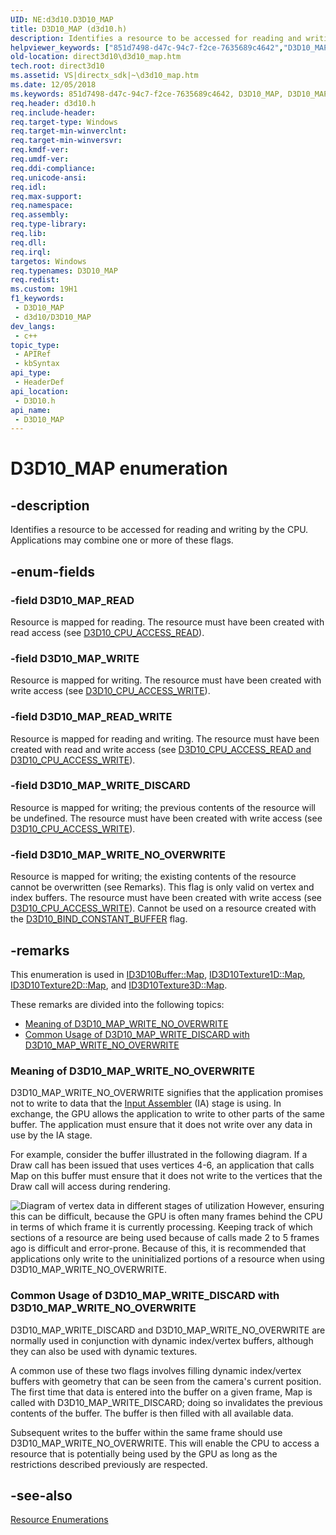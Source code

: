 ```yaml
---
UID: NE:d3d10.D3D10_MAP
title: D3D10_MAP (d3d10.h)
description: Identifies a resource to be accessed for reading and writing by the CPU. Applications may combine one or more of these flags.
helpviewer_keywords: ["851d7498-d47c-94c7-f2ce-7635689c4642","D3D10_MAP","D3D10_MAP enumeration [Direct3D 10]","D3D10_MAP_READ","D3D10_MAP_READ_WRITE","D3D10_MAP_WRITE","D3D10_MAP_WRITE_DISCARD","D3D10_MAP_WRITE_NO_OVERWRITE","d3d10/D3D10_MAP","d3d10/D3D10_MAP_READ","d3d10/D3D10_MAP_READ_WRITE","d3d10/D3D10_MAP_WRITE","d3d10/D3D10_MAP_WRITE_DISCARD","d3d10/D3D10_MAP_WRITE_NO_OVERWRITE","direct3d10.d3d10_map"]
old-location: direct3d10\d3d10_map.htm
tech.root: direct3d10
ms.assetid: VS|directx_sdk|~\d3d10_map.htm
ms.date: 12/05/2018
ms.keywords: 851d7498-d47c-94c7-f2ce-7635689c4642, D3D10_MAP, D3D10_MAP enumeration [Direct3D 10], D3D10_MAP_READ, D3D10_MAP_READ_WRITE, D3D10_MAP_WRITE, D3D10_MAP_WRITE_DISCARD, D3D10_MAP_WRITE_NO_OVERWRITE, d3d10/D3D10_MAP, d3d10/D3D10_MAP_READ, d3d10/D3D10_MAP_READ_WRITE, d3d10/D3D10_MAP_WRITE, d3d10/D3D10_MAP_WRITE_DISCARD, d3d10/D3D10_MAP_WRITE_NO_OVERWRITE, direct3d10.d3d10_map
req.header: d3d10.h
req.include-header: 
req.target-type: Windows
req.target-min-winverclnt: 
req.target-min-winversvr: 
req.kmdf-ver: 
req.umdf-ver: 
req.ddi-compliance: 
req.unicode-ansi: 
req.idl: 
req.max-support: 
req.namespace: 
req.assembly: 
req.type-library: 
req.lib: 
req.dll: 
req.irql: 
targetos: Windows
req.typenames: D3D10_MAP
req.redist: 
ms.custom: 19H1
f1_keywords:
 - D3D10_MAP
 - d3d10/D3D10_MAP
dev_langs:
 - c++
topic_type:
 - APIRef
 - kbSyntax
api_type:
 - HeaderDef
api_location:
 - D3D10.h
api_name:
 - D3D10_MAP
---
```


# D3D10_MAP enumeration


## -description

Identifies a resource to be accessed for reading and writing by the CPU. Applications may combine one or more of these flags.

## -enum-fields

### -field D3D10_MAP_READ

Resource is mapped for reading. The resource must have been created with read access (see <a href="/windows/desktop/api/d3d10/ne-d3d10-d3d10_cpu_access_flag">D3D10_CPU_ACCESS_READ</a>).

### -field D3D10_MAP_WRITE

Resource is mapped for writing. The resource must have been created with write access (see <a href="/windows/desktop/api/d3d10/ne-d3d10-d3d10_cpu_access_flag">D3D10_CPU_ACCESS_WRITE</a>).

### -field D3D10_MAP_READ_WRITE

Resource is mapped for reading and writing. The resource must have been created with read and write access (see <a href="/windows/desktop/api/d3d10/ne-d3d10-d3d10_cpu_access_flag">D3D10_CPU_ACCESS_READ and D3D10_CPU_ACCESS_WRITE</a>).

### -field D3D10_MAP_WRITE_DISCARD

Resource is mapped for writing; the previous contents of the resource will be undefined. The resource must have been created with write access (see <a href="/windows/desktop/api/d3d10/ne-d3d10-d3d10_cpu_access_flag">D3D10_CPU_ACCESS_WRITE</a>).

### -field D3D10_MAP_WRITE_NO_OVERWRITE

Resource is mapped for writing; the existing contents of the resource cannot be overwritten (see Remarks). This flag is only valid on vertex and index buffers. The resource must have been created with write access (see <a href="/windows/desktop/api/d3d10/ne-d3d10-d3d10_cpu_access_flag">D3D10_CPU_ACCESS_WRITE</a>). Cannot be used on a resource created with the <a href="/windows/desktop/api/d3d10/ne-d3d10-d3d10_bind_flag">D3D10_BIND_CONSTANT_BUFFER</a> flag.

## -remarks

This enumeration is used in <a href="/windows/desktop/api/d3d10/nf-d3d10-id3d10buffer-map">ID3D10Buffer::Map</a>, <a href="/windows/desktop/api/d3d10/nf-d3d10-id3d10texture1d-map">ID3D10Texture1D::Map</a>, <a href="/windows/desktop/api/d3d10/nf-d3d10-id3d10texture2d-map">ID3D10Texture2D::Map</a>, and <a href="/windows/desktop/api/d3d10/nf-d3d10-id3d10texture3d-map">ID3D10Texture3D::Map</a>.

These remarks are divided into the following topics:


<ul>
<li><a href="https://docs.microsoft.com/">Meaning of D3D10_MAP_WRITE_NO_OVERWRITE</a></li>
<li><a href="https://docs.microsoft.com/">Common Usage of D3D10_MAP_WRITE_DISCARD with D3D10_MAP_WRITE_NO_OVERWRITE</a></li>
</ul>


<h3><a id="NO_OVERWRITE_DETAILS"></a><a id="no_overwrite_details"></a>Meaning of D3D10_MAP_WRITE_NO_OVERWRITE</h3>
D3D10_MAP_WRITE_NO_OVERWRITE signifies that the application promises not to write to data that the <a href="/windows/desktop/direct3d11/d3d10-graphics-programming-guide-input-assembler-stage">Input Assembler</a> (IA) stage is using. In exchange, the GPU allows the application to write to other parts of the same buffer.  The application must ensure that it does not write over any data in use by the IA stage.

For example, consider the buffer illustrated in the following diagram. If a Draw call has been issued that uses vertices 4-6, an application that calls Map on this buffer must ensure that it does not write to the vertices that the Draw call will access during rendering.

<img alt="Diagram of vertex data in different stages of utilization" src="./images/d3d10_map_nooverwrite.png"/>
However, ensuring this can be difficult, because the GPU is often many frames behind the CPU in terms of which frame it is currently processing. Keeping track of which sections of a resource are being used because of calls made 2 to 5 frames ago is difficult and error-prone. Because of this, it is recommended that applications only write to the uninitialized portions of a resource when using D3D10_MAP_WRITE_NO_OVERWRITE.

<h3><a id="DISCARD_NO_OVERWRITE_USES"></a><a id="discard_no_overwrite_uses"></a>Common Usage of D3D10_MAP_WRITE_DISCARD with D3D10_MAP_WRITE_NO_OVERWRITE</h3>
D3D10_MAP_WRITE_DISCARD and D3D10_MAP_WRITE_NO_OVERWRITE are normally used in conjunction with dynamic index/vertex buffers, although they can also be used with dynamic textures.

A common use of these two flags involves filling dynamic index/vertex buffers with geometry that can be seen from the camera's current position. The first time that data is entered into the buffer on a given frame, Map is called with D3D10_MAP_WRITE_DISCARD; doing so invalidates the previous contents of the buffer. The buffer is then filled with all available data.

Subsequent writes to the buffer within the same frame should use D3D10_MAP_WRITE_NO_OVERWRITE. This will enable the CPU to access a resource that is potentially being used by the GPU as long as the restrictions described previously are respected.

## -see-also

<a href="/windows/desktop/direct3d10/d3d10-graphics-reference-resource-enums">Resource Enumerations</a>